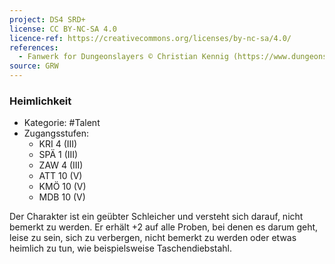 ```yaml
---
project: DS4 SRD+
license: CC BY-NC-SA 4.0
licence-ref: https://creativecommons.org/licenses/by-nc-sa/4.0/
references: 
  - Fanwerk for Dungeonslayers © Christian Kennig (https://www.dungeonslayers.net/)
source: GRW
---
```


### Heimlichkeit

- Kategorie: #Talent
- Zugangsstufen:
  - KRI 4 (III)
  - SPÄ 1 (III)
  - ZAW 4 (III)
  - ATT 10 (V)
  - KMÖ 10 (V)
  - MDB 10 (V)

Der Charakter ist ein geübter Schleicher und versteht sich darauf, nicht bemerkt zu werden. Er erhält +2 auf alle Proben, bei denen es darum geht, leise zu sein, sich zu verbergen, nicht bemerkt zu werden oder etwas heimlich zu tun, wie beispielsweise Taschendiebstahl.

